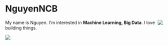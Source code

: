 # NguyenNCB

<a href="#">
<img align="right" src="https://github-readme-stats.vercel.app/api?username=nguyenng1802&show_icons=true&theme=vue">
</a>

My name is Nguyen. I'm interested in **Machine Learning, Big Data**. I love building things.

<a href="#">
<img align="left" src="https://github-readme-stats.vercel.app/api/top-langs/?username=nguyenng1802&layout=compact">
</a>



